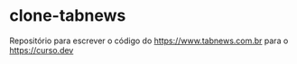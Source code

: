 # clone-tabnews
Repositório para escrever o código do https://www.tabnews.com.br para o https://curso.dev
